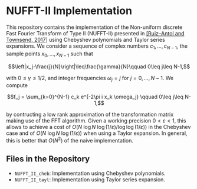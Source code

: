 # NUFFT-II Implementation

This repository contains the implementation of the Non-uniform discrete Fast Fourier Transform of Type II (NUFFT-II) presented in [[Ruiz–Antol and Townsend, 2017]](https://arxiv.org/pdf/1701.04492) using Chebyshev polynomials and Taylor series expansions. 
We consider a sequence of complex numbers $c_1,...,c_{N-1}$, the sample points $x_0,...,x_{N-1}$ such that
```math
\left|x_j-\frac{j}{N}\right|\leq\frac{\gamma}{N}\qquad 0\leq j\leq N-1,
```
with $0\leq\gamma\leq 1/2$, and integer frequencies $\omega_j = j$ for $j=0,...,N-1$. We compute
```math
f_j = \sum_{k=0}^{N-1} c_k e^{-2\pi i x_k \omega_j} \qquad 0\leq j\leq N-1,
```
by contructing a low rank approximation of the transformation matrix making use of the FFT algorithm. Given a working precision $0<\varepsilon<1$, this allows to achieve a cost of $O(N\ \log N \ \log(1/\varepsilon) / \log\log(1/\varepsilon))$ in the Chebyshev case and of $O(N\ \log N\ \log(1/\varepsilon))$ when using a Taylor expansion. In general, this is better that $O(N^2)$ of the naive implementation.

## Files in the Repository

- `NUFFT_II_cheb`: Implementation using Chebyshev polynomials.
- `NUFFT_II_tayl`: Implementation using Taylor series expansion.
